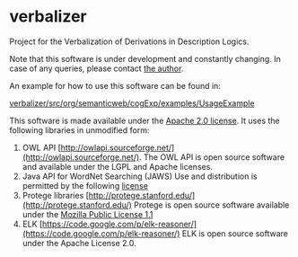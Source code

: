 # verbalizer
Project for the Verbalization of Derivations in Description Logics.

Note that this software is under development and constantly changing. In case of any queries, please contact [the author](https://www.uni-ulm.de/in/ki/staff/marvinschiller.html).

An example for how to use this software can be found in:

[verbalizer/src/org/semanticweb/cogExp/examples/UsageExample](https://github.com/marvinki/verbalizer/tree/master/src/org/semanticweb/cogExp/examples/UsageExample.java)

This software is made available under the [Apache 2.0 license](https://github.com/marvinki/verbalizer/blob/master/LICENSE). It uses the following libraries in unmodified form:


1. OWL API
   [http://owlapi.sourceforge.net/](http://owlapi.sourceforge.net/).
   The OWL API is open source software and available under the LGPL and Apache licenses.
2. Java API for WordNet Searching (JAWS)
Use and distribution is permitted by the following [license](http://morphadorner.northwestern.edu/licenses/thirdparty/jaws.html)
3. Protege libraries
[http://protege.stanford.edu/](http://protege.stanford.edu/)
Protege is open source software available under the [Mozilla Public License 1.1](https://en.wikipedia.org/wiki/Mozilla_Public_License)
4. ELK
[https://code.google.com/p/elk-reasoner/](https://code.google.com/p/elk-reasoner/)
ELK is open source software under the Apache License 2.0.

